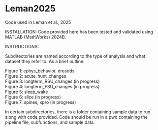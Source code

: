 # Leman2025
Code used in Leman et al., 2025

INSTALLATION:
Code provided here has been tested and validated using MATLAB (MathWorks) 2024B.

INSTRUCTIONS:

Subdirectories are named according to the type of analysis and what dataset they refer to. As a brief outline:

Figure 1: ephys_behavior, dreadds\
Figure 2: acute_hunt_changes\
Figure 3: longterm_RSU_changes (in progress)\
Figure 4: longterm_FSU_changes (in progress)\
Figure 5: sleep_wake\
Figure 6: slice (in progress)\
Figure 7: spines, xpro (in progress)

In certain subdirectories, there is a folder containing sample data to run along with code provided. Code should be run in a pwd containing the pipeline file, subfunctions, and sample data. 
